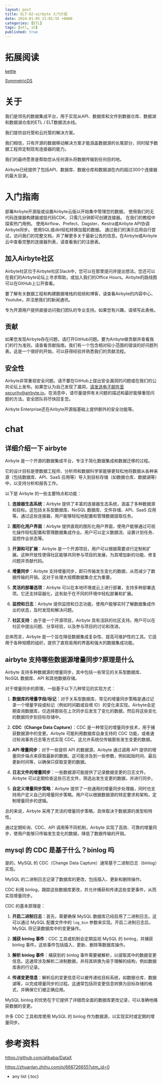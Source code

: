 ```yaml
---
layout: post
title: ELT-02-airbyte 入门介绍
date: 2024-01-05 21:01:55 +0800
categories: [ETL]
tags: [etl, sh]
published: true
---
```


# 拓展阅读

[kettle](https://houbb.github.io/2017/04/28/kettle)

[SymmetricDS](https://houbb.github.io/2017/04/28/symm)

# 关于

我们是领先的数据集成平台，用于实现从API、数据库和文件到数据仓库、数据湖和数据湖仓库的ETL / ELT数据流水线。

我们提供自托管和云托管的解决方案。

我们相信，只有开源的数据移动解决方案才能涵盖数据源的长尾部分，同时赋予数据工程师定制现有连接器的能力。

我们的最终愿景是帮助您从任何源头将数据传输到任何目的地。

Airbyte已经提供了包括API、数据库、数据仓库和数据湖在内的超过300个连接器的最大目录。

# 入门指南

部署Airbyte开源版或设置Airbyte云版以开始集中管理您的数据。
使用我们的无代码连接器构建器或低代码CDK，只需几分钟即可创建连接器。
在我们的教程中探索热门用例。
使用Airflow、Prefect、Dagster、Kestra或Airbyte API协调Airbyte同步。
使用SQL或dbt轻松转换加载的数据。
通过我们的演示应用自行尝试，访问我们的完整文档，并了解更多关于最新公告的信息。在Airbyte或Airbyte云中查看完整的连接器列表，请查看我们的注册表。

## 加入Airbyte社区

Airbyte社区位于Airbyte社区Slack中，您可以在那里提问并提出想法。您还可以在我们的Airbyte论坛上寻求帮助，或加入我们的Office Hours。Airbyte的路线图可以在GitHub上公开查看。

要了解有关数据工程和构建数据堆栈的视频和博客，请查看Airbyte的内容中心、Youtube，并注册我们的新闻通讯。

专为开源用户提供直接访问我们团队的专业支持。如果您有兴趣，请填写此表格。

## 贡献

如果您发现Airbyte存在问题，请打开GitHub问题。要为Airbyte做贡献并查看我们的行为准则，请查看贡献指南。我们有一个包含相对较小范围的错误的好问题列表。这是一个很好的开始，可以获得经验并熟悉我们的贡献流程。

## 安全性

Airbyte非常重视安全问题。请不要在GitHub上提出安全漏洞的问题或在我们的公共论坛上发布。如果您认为自己发现了漏洞，请发送电子邮件至security@airbyte.io。在消息中，请尽量提供有关问题的描述和最好能够重现问题的方法。安全团队将尽快回复您。

Airbyte Enterprise还在Airbyte开源版基础上提供额外的安全功能等。

# chat

## 详细介绍一下 airbyte

Airbyte 是一个开源的数据集成平台，专注于简化数据集成和数据迁移的过程。

它的设计目标是使数据工程师、分析师和数据科学家能够更轻松地将数据从各种来源（包括数据库、API、SaaS 应用等）导入到目标存储（如数据仓库、数据湖等）中，以支持分析和报告工作。

以下是 Airbyte 的一些主要特点和功能：

1. **连接器生态系统**：Airbyte 提供了丰富的连接器生态系统，涵盖了多种数据源和目标。这包括关系型数据库、NoSQL 数据库、文件存储、API、SaaS 应用等。通过这些连接器，用户能够轻松地配置和管理数据提取任务。

2. **图形化用户界面**：Airbyte 提供直观的图形化用户界面，使用户能够通过可视化操作轻松配置和管理数据集成作业。用户可以定义数据流、设置计划任务、监控作业状态等。

3. **开源和可扩展**：Airbyte 是一个开源项目，用户可以根据需要进行定制和扩展。这种开放性使得社区能够共同参与项目的发展，为其增加新的功能、修复问题并贡献代码。

4. **增量同步**：Airbyte 支持增量同步，即只传输发生变化的数据，从而减少了数据传输的开销。这对于处理大规模数据集合尤为重要。

5. **灵活的部署选项**：Airbyte 可以在本地环境或云上进行部署，支持多种部署选项。它还支持容器化，这有助于在不同的环境中轻松部署和扩展。

6. **监控和日志**：Airbyte 提供监控和日志功能，使用户能够实时了解数据集成作业的状态，及时发现和解决问题。

7. **社区支持**：由于是一个开源项目，Airbyte 具有活跃的社区支持。用户可以在社区中提出问题、分享经验，以及参与项目的讨论和改进。

总体而言，Airbyte 是一个旨在降低数据集成复杂性、提高可维护性的工具。它适用于各种规模的组织，提供了直观易用的界面和强大的数据集成功能。

## airbyte 支持哪些数据源增量同步?原理是什么

Airbyte 支持多种数据源的增量同步，其中包括一些常见的关系型数据库、NoSQL 数据库、API 和其他数据存储。

对于增量同步的原理，一般基于以下几种常见的实现方式：

1. **数据库的增量字段/标记**：对于关系型数据库，常见的增量同步策略是通过记录一个增量字段或标记（例如时间戳或自增 ID）的变化来实现。Airbyte会定期查询数据库，仅选择那些在上次同步后发生了变化的数据，然后将这些变化的数据同步到目标存储中。

2. **CDC（Change Data Capture）**：CDC 是一种常见的增量同步技术，用于捕获数据源中的变更。Airbyte 可能利用数据库自身支持的 CDC 功能，或者通过轮询事务日志等方式实现 CDC。这允许系统仅传输那些发生变更的数据。

3. **API 增量同步**：对于一些提供 API 的数据源，Airbyte 通过调用 API 提供的增量同步端点来获取最新的数据。这可能涉及到一些参数，例如起始时间、最后更新时间等，以确保只获取变更的数据。

4. **日志文件的增量同步**：一些数据源可能提供了记录数据变更的日志文件。Airbyte 可以定期检查这些日志文件，筛选出发生变更的数据，并进行同步。

5. **自定义增量同步策略**：Airbyte 提供了一些通用的增量同步处理器，同时也支持用户定义自己的增量同步策略。用户可以根据数据源的特定要求和架构，定制增量同步的逻辑。

总的来说，Airbyte 采用了灵活的增量同步策略，具体取决于数据源的类型和特性。

通过定期轮询、CDC、API 调用等不同机制，Airbyte 实现了高效、可靠的增量同步，使用户能够只传输发生变化的数据，降低了数据传输的开销。

## mysql 的 CDC 是基于什么？binlog 吗

是的，MySQL 的 CDC（Change Data Capture）通常基于二进制日志（binlog）实现。

MySQL 的二进制日志记录了数据库的更改，包括插入、更新和删除操作。

CDC 利用 binlog，跟踪这些数据库更改，并允许捕获和传递这些变更事件，从而实现增量同步。

CDC 的基本原理是：

1. **开启二进制日志**：首先，需要确保 MySQL 数据库已经启用了二进制日志。这可以通过 MySQL 配置文件中的 `log_bin` 参数来实现。开启二进制日志后，MySQL 将记录数据库中的变更操作。

2. **捕获 binlog 事件**：CDC 工具或机制会定期监视 MySQL 的 binlog，并捕获 binlog 事件。这些事件包括插入、更新、删除等数据库操作。

3. **解析 binlog 事件**：捕获到的 binlog 事件需要被解析，以提取其中的数据变更信息。这通常涉及解析二进制数据，并将其转换为易于理解的结构，例如数据库表的行记录。

4. **传递变更信息**：解析后的变更信息可以被传递给目标系统，如数据仓库、数据湖等，以完成增量同步的过程。这通常包括将变更信息转换为目标存储的格式，并确保它们被正确应用。

MySQL binlog 的优势在于它提供了详细而全面的数据库更改记录，可以准确地捕获数据的变更。

许多 CDC 工具和库使用 MySQL 的 binlog 作为数据源，以实现实时或定期的增量同步。

# 参考资料

https://github.com/alibaba/DataX

https://zhuanlan.zhihu.com/p/666726655?utm_id=0

* any list
{:toc}